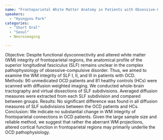 ```yaml
---
name: "Frontoparietal White Matter Anatomy in Patients with Obsessive-Compulsive Disorder"
speakers:
  - "Hyungyou Park"
categories:
  - "Short Oral"
  - "Seoul"
  - Neuroimaging

---
```


Objective: Despite functional dysconnectivity and altered white matter (WM) integrity of frontoparietal regions, the anatomical profile of the superior longitudinal fasciculus (SLF) remains unclear in the complex pathophysiology of obsessive-compulsive disorder. Thus, we aimed to examine the WM integrity of SLF I, II, and III in patients with OCD.  
Methods: 90 unmedicated OCD patients and 81 healthy controls (HCs) were scanned with diffusion weighted imaging. We conducted whole-brain tractography and virtual dissections of SLF subdivisions. Averaged diffusion measures were extracted from each SLF subdivision and compared between groups.
Results: No significant difference was found in all diffusion measures of SLF subdivisions between the OCD patients and HCs.
Conclusion: We indicate no substantial change in WM integrity of frontoparietal connections in OCD patients. Given the large sample size and reliable method, we suggest that rather the aberrant WM projections, altered cortical function in frontoparietal regions may primarily underlie the OCD pathophysiology.
